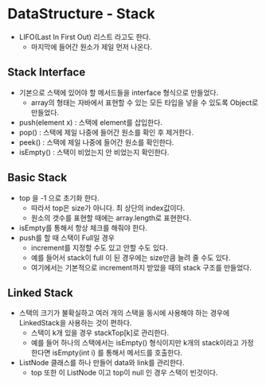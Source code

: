 # DataStructure - Stack

- LIFO(Last In First Out) 리스트 라고도 한다. 
    - 마지막에 들어간 원소가 제일 먼저 나온다.

## Stack Interface

- 기본으로 스택에 있어야 할 메서드들을 interface 형식으로 만들었다.
    - array의 형태는 자바에서 표현할 수 있는 모든 타입을 넣을 수 있도록 Object로 만들었다.
- push(element x) : 스택에 element를 삽입한다.
- pop() : 스택에 제일 나중에 들어간 원소를 확인 후 제거한다.
- peek() : 스택에 제일 나중에 들어간 원소를 확인한다.
- isEmpty() : 스택이 비었는지 안 비었는지 확인한다.

## Basic Stack

- top 을 -1 으로 초기화 한다.
    - 따라서 top은 size가 아니다. 최 상단의 index값이다.
    - 원소의 갯수를 표현할 때에는 array.length로 표현한다.
- isEmpty를 통해서 항상 체크를 해줘야 한다.
- push를 할 때 스택이 Full일 경우
    - increment를 지정할 수도 있고 안할 수도 있다.
    - 예를 들어서 stack이 full 이 된 경우에는 size만큼 늘려 줄 수도 있다.
    - 여기에서는 기본적으로 increment까지 받았을 때의 stack 구조를 만들었다.

## Linked Stack

- 스택의 크기가 불확실하고 여러 개의 스택을 동시에 사용해야 하는 경우에 LinkedStack을 사용하는 것이 편하다.
    - 스택이 k개 있을 경우 stackTop[k]로 관리한다.
    - 예를 들어 하나의 스택에서는 isEmpty() 형식이지만 k개의 stack이라고 가정한다면 isEmpty(int i) 를 통해서 메서드를 호출한다.
- ListNode 클래스를 하나 만들어 data와 link를 관리한다.
    - top 또한 이 ListNode 이고 top이 null 인 경우 스택이 빈것이다.
    
    